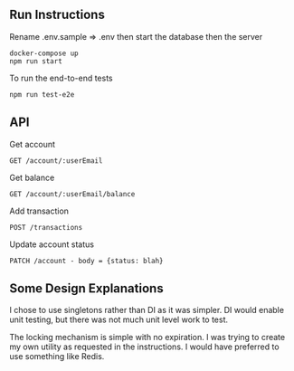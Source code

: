## Run Instructions

Rename .env.sample => .env then start the database then the server

```
docker-compose up
npm run start
```

To run the end-to-end tests

```
npm run test-e2e
```

## API

Get account
```
GET /account/:userEmail
```
Get balance
```
GET /account/:userEmail/balance
```
Add transaction
```
POST /transactions
```
Update account status
```
PATCH /account - body = {status: blah}
```

## Some Design Explanations

I chose to use singletons rather than DI as it was simpler.  DI would enable unit testing, but there was not much unit level work to test.

The locking mechanism is simple with no expiration.  I was trying to create my own utility as requested in the instructions.  I would have preferred to use something like Redis.

